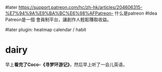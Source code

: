 #later  https://support.patreon.com/hc/zh-hk/articles/204606315-%E7%94%9A%E9%BA%BC%E6%98%AFPatreon-   什么是patreon  #Idea Patreon是一個 會員制平台，讓創作人輕鬆賺取收益。

#later plugin: heatmap calendar / habit 





# dairy
早上**看完了Coco-《寻梦环游记》**，然后早上听了一会儿英语，